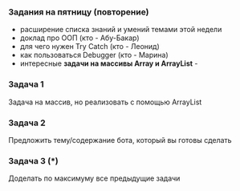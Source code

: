 ### Задания на пятницу (повторение)
- расширение списка знаний и умений темами этой недели
- доклад про ООП (кто - Абу-Бакар)
- для чего нужен Try Catch (кто - Леонид)
- как пользоваться Debugger (кто - Марина)
- интересные **задачи на массивы Array и ArrayList** - 

### Задача 1
Задача на массив, но реализовать с помощью ArrayList

### Задача 2
Предложить тему/содержание бота, который вы готовы сделать

### Задача 3 (*)
Доделать по максимуму все предыдущие задачи

